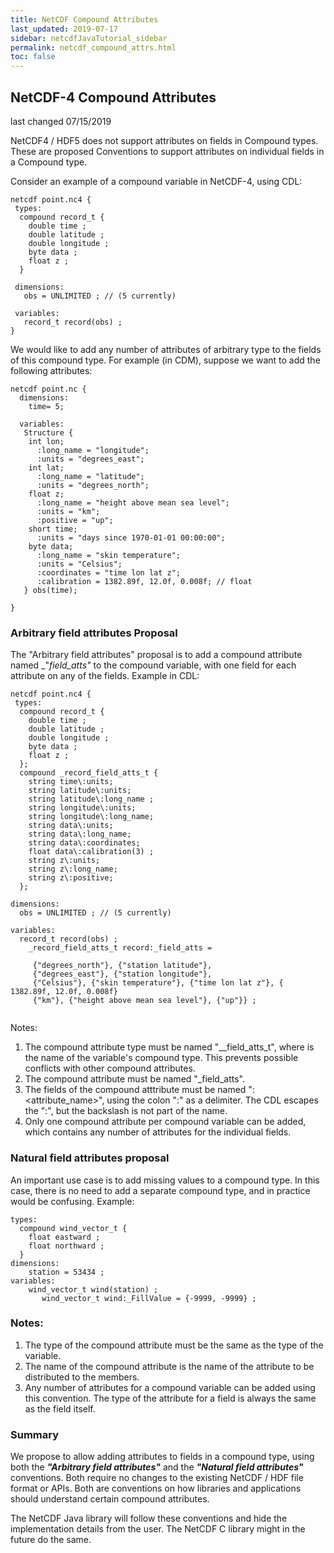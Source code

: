 ```yaml
---
title: NetCDF Compound Attributes
last_updated: 2019-07-17
sidebar: netcdfJavaTutorial_sidebar 
permalink: netcdf_compound_attrs.html
toc: false
---
```


## NetCDF-4 Compound Attributes

last changed 07/15/2019

NetCDF4 / HDF5 does not support attributes on fields in Compound types. These are proposed Conventions to support attributes on individual fields in a Compound type.

Consider an example of a compound variable in NetCDF-4, using CDL:

~~~
netcdf point.nc4 {
 types:
  compound record_t {
    double time ;
    double latitude ;
    double longitude ;
    byte data ;
    float z ;
  }
 
 dimensions:
   obs = UNLIMITED ; // (5 currently)
 
 variables:
   record_t record(obs) ;
}
~~~

We would like to add any number of attributes of arbitrary type to the fields of this compound type. For example (in CDM), suppose we want to add the following attributes:

~~~
netcdf point.nc {
  dimensions:
    time= 5;

  variables:
   Structure {
    int lon;
      :long_name = "longitude";
      :units = "degrees_east";
    int lat;
      :long_name = "latitude";
      :units = "degrees_north";
    float z;
      :long_name = "height above mean sea level";
      :units = "km";
      :positive = "up";
    short time;
      :units = "days since 1970-01-01 00:00:00";
    byte data;
      :long_name = "skin temperature";
      :units = "Celsius";
      :coordinates = "time lon lat z";
      :calibration = 1382.89f, 12.0f, 0.008f; // float
   } obs(time);

}
~~~

### Arbitrary field attributes Proposal

The "Arbitrary field attributes" proposal is to add a compound attribute named _"_field_atts"_ to the compound variable, with one field for each attribute on any of the fields. Example in CDL:

~~~
netcdf point.nc4 {
 types:
  compound record_t {
    double time ;
    double latitude ;
    double longitude ;
    byte data ;
    float z ;
  }; 
  compound _record_field_atts_t {
    string time\:units;
    string latitude\:units;
    string latitude\:long_name ;
    string longitude\:units;
    string longitude\:long_name;
    string data\:units;
    string data\:long_name;
    string data\:coordinates;
    float data\:calibration(3) ;
    string z\:units;
    string z\:long_name;
    string z\:positive;
  }; 

dimensions:
  obs = UNLIMITED ; // (5 currently)

variables:
  record_t record(obs) ;
    _record_field_atts_t record:_field_atts =

     {"degrees_north"}, {"station latitude"}, 
     {"degrees_east"}, {"station longitude"}, 
     {"Celsius"}, {"skin temperature"}, {"time lon lat z"}, { 1382.89f, 12.0f, 0.008f}
     {"km"}, {"height above mean sea level"}, {"up"}} ;
     
~~~
     
Notes:

1. The compound attribute type must be named "_<compound name>_field_atts_t", where <compound name> is the name of the variable's compound type. This prevents possible conflicts with other compound attributes.
2. The compound attribute must be named "_field_atts".
3. The fields of the compound atttribute must be named "<field name>:<attribute_name>", using the colon ":" as a delimiter. The CDL escapes the ":", but the backslash is not part of the name.
4. Only one compound attribute per compound variable can be added, which contains any number of attributes for the individual fields.

### Natural field attributes proposal

An important use case is to add missing values to a compound type. In this case, there is no need to add a separate compound type, and in practice would be confusing. Example:

~~~
types:
  compound wind_vector_t {
    float eastward ;
    float northward ;
  }
dimensions:
    station = 53434 ;
variables:
    wind_vector_t wind(station) ;
       wind_vector_t wind:_FillValue = {-9999, -9999} ;
~~~

### Notes:

1. The type of the compound attribute must be the same as the type of the variable.
2. The name of the compound attribute is the name of the attribute to be distributed to the members.
3. Any number of attributes for a compound variable can be added using this convention. The type of the attribute for a field is always the same as the field itself.

### Summary

We propose to allow adding attributes to fields in a compound type, using both the <b>_"Arbitrary field attributes"_</b> and the <b>_"Natural field attributes"_</b> conventions. Both require no changes to the existing NetCDF / HDF file format or APIs. Both are conventions on how libraries and applications should understand certain compound attributes.

The NetCDF Java library will follow these conventions and hide the implementation details from the user. The NetCDF C library might in the future do the same.

